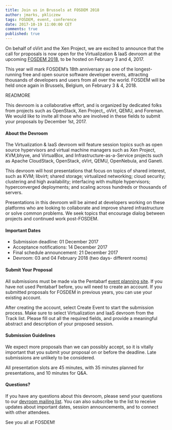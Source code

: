 ```yaml
---
title: Join us in Brussels at FOSDEM 2018
author: jmarks, pkliczew
tags: FOSDEM, event, conference
date: 2017-10-19 11:00:00 CET
comments: true
published: true
---
```


On behalf of oVirt and the Xen Project, we are excited to announce that the call for proposals is now open for the Virtualization & IaaS devroom at the
upcoming [FOSDEM 2018](https://fosdem.org/2018/), to be hosted on February 3 and 4, 2017.

This year will mark FOSDEM’s 18th anniversary as one of the longest-running free and open source software developer events, attracting thousands of
developers and users from all over the world. FOSDEM will be held once again in Brussels, Belgium, on February 3 & 4, 2018.

READMORE

This devroom is a collaborative effort, and is organized by dedicated folks from projects such as OpenStack, Xen Project,, oVirt, QEMU, and
Foreman. We would like to invite all those who are involved in these fields to submit your proposals by December 1st, 2017.

#### About the Devroom

The Virtualization & IaaS devroom will feature session topics such as open source hypervisors and virtual machine managers such as Xen Project, KVM,bhyve, and VirtualBox, and Infrastructure-as-a-Service projects such as Apache CloudStack, OpenStack, oVirt, QEMU, OpenNebula, and Ganeti.

This devroom will host presentations that focus on topics of shared interest, such as KVM; libvirt; shared storage; virtualized networking;
cloud security; clustering and high availability; interfacing with multiple hypervisors; hyperconverged deployments; and scaling across hundreds or
thousands of servers.

Presentations in this devroom will be aimed at developers working on these platforms who are looking to collaborate and improve shared infrastructure
or solve common problems. We seek topics that encourage dialog between projects and continued work post-FOSDEM.

#### Important Dates

- Submission deadline: 01 December 2017
- Acceptance notifications: 14 December 2017
- Final schedule announcement: 21 December 2017
- Devroom: 03 and 04 February 2018 (two days- different rooms)

#### Submit Your Proposal

All submissions must be made via the Pentabarf [event planning site](https://penta.fosdem.org/submission/FOSDEM18). If you have not used Pentabarf before, you will need to create an account. If you submitted proposals for FOSDEM in previous years, you can use your existing account.

After creating the account, select Create Event to start the submission process. Make sure to select Virtualization and IaaS devroom from the Track
list. Please fill out all the required fields, and provide a meaningful abstract and description of your proposed session.

#### Submission Guidelines

We expect more proposals than we can possibly accept, so it is vitally important that you submit your proposal on or before the deadline. Late
submissions are unlikely to be considered.

All presentation slots are 45 minutes, with 35 minutes planned for presentations, and 10 minutes for Q&A.

#### Questions?

If you have any questions about this devroom, please send your questions to our [devroom mailing list](https://lists.fosdem.org/listinfo/fosdem). You can also subscribe to the list to receive updates about important dates, session announcements, and to connect with other attendees.

See you all at FOSDEM!
